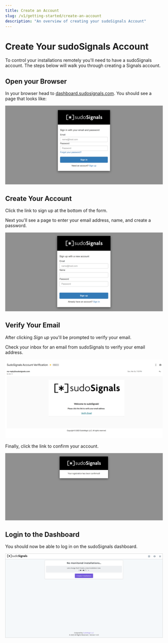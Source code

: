 ```yaml
---
title: Create an Account
slug: /v1/getting-started/create-an-account
description: "An overview of creating your sudoSignals Account"
---
```


# Create Your sudoSignals Account

To control your installations remotely you'll need to have a sudoSignals account. The steps below will walk you through creating a Signals account.

## Open your Browser
In your browser head to [dashboard.sudosignals.com](https://dashboard.sudosignals.com/). You should see a page that looks like:

![Create Account 001](/img/gettingStarted/create-account-001.png)

## Create Your Account

Click the link to sign up at the bottom of the form.

Next you'll see a page to enter your email address, name, and create a password.

![Create Account 002](/img/gettingStarted/create-account-002.png)

## Verify Your Email

After clicking *Sign up* you'll be prompted to verify your email.

Check your inbox for an email from sudoSignals to verify your email address.

![Create Account 003](/img/gettingStarted/create-account-003.png)


Finally, click the link to confirm your account.

![Create Account 004](/img/gettingStarted/create-account-004.png)


## Login to the Dashboard

You should now be able to log in on the sudoSignals dashboard.

![Create Account 005](/img/gettingStarted/create-account-005.png)
